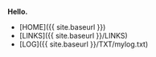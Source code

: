---
---
**Hello.**

- [HOME]({{ site.baseurl }})
- [LINKS]({{ site.baseurl }}/LINKS)
- [LOG]({{ site.baseurl }}/TXT/mylog.txt)

